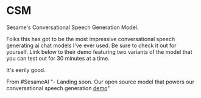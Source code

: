 # CSM
Sesame's Conversational Speech Generation Model.

Folks this has got to be the most impressive conversational speech generating ai chat models I've ever used. 
Be sure to check it out for yourself. Link below to their demo featuring two variants of the model that you can test out for 30 minutes at a time.

It's eerily good.

From #SesameAI
"- Landing soon. Our open source model that powers our conversational speech generation [demo]( https://www.sesame.com/research/crossing_the_uncanny_valley_of_voice#demo)"
